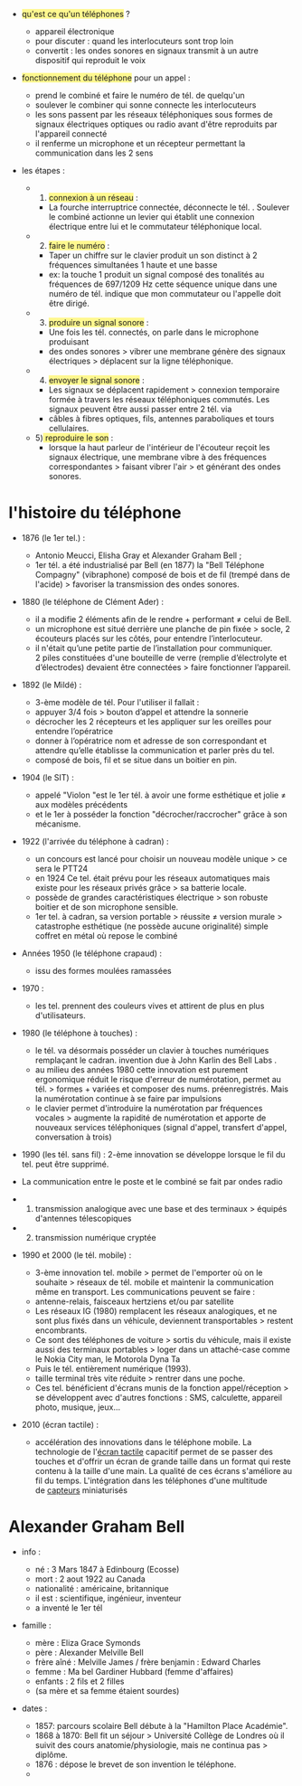 
- <span style="background:#fff88f">qu'est ce qu'un téléphones</span> ?
	- appareil électronique
	- pour discuter : quand les interlocuteurs sont trop loin 
	- convertit : les ondes sonores en signaux transmit à un autre dispositif qui reproduit le voix 

- <span style="background:#fff88f">fonctionnement du téléphone</span> pour un appel :
	- prend le combiné et faire le numéro de tél. de quelqu'un
	- soulever le combiner qui sonne connecte les interlocuteurs
	- les sons passent par les réseaux téléphoniques sous formes de signaux électriques optiques ou radio avant d'être reproduits par l'appareil connecté
	- il renferme un microphone et un récepteur permettant la communication dans les 2 sens

- les étapes :
	- 1) <span style="background:#fff88f">connexion à un réseau</span> :
		- La fourche interruptrice connectée, déconnecte le tél. . Soulever le combiné actionne un levier qui établit une connexion électrique entre lui et le commutateur téléphonique local.
	- 2) <span style="background:#fff88f">faire le numéro</span> :
		- Taper un chiffre sur le clavier produit un son distinct à 2 fréquences simultanées 1 haute et une basse
		- ex: la touche 1 produit un signal composé des tonalités au fréquences de 697/1209 Hz cette séquence unique dans une numéro de tél. indique que mon commutateur ou l'appelle doit être dirigé.
	- 3) <span style="background:#fff88f">produire un signal sonore</span> :
		- Une fois les tél. connectés, on parle dans le microphone produisant
		-  des ondes sonores > vibrer une membrane  génère des signaux électriques > déplacent sur la ligne téléphonique.
	- 4) <span style="background:#fff88f">envoyer le signal sonore</span> :
		- Les signaux se déplacent rapidement > connexion temporaire formée à travers les réseaux téléphoniques commutés. Les signaux peuvent être aussi passer entre 2 tél. via 
		- câbles à fibres optiques, fils, antennes paraboliques et tours cellulaires.
	- 5)<span style="background:#fff88f"> reproduire le son</span> :
		- lorsque la haut parleur de l'intérieur de l'écouteur reçoit les signaux électrique, une membrane vibre à des fréquences correspondantes > faisant vibrer l'air > et générant des ondes sonores.


# l'histoire du téléphone

- 1876  (le 1er tel.) :
	- Antonio Meucci, Elisha Gray et Alexander Graham Bell ;
	- 1er tél. a été industrialisé par Bell (en 1877) la "Bell Téléphone Compagny" (vibraphone) composé de bois et de fil (trempé dans de l'acide) > favoriser la transmission des ondes sonores.

- 1880 (le téléphone de Clément Ader) :
	- il a modifie 2 éléments afin de le rendre + performant ≠ celui de Bell.
	- un microphone est situé derrière une planche de pin fixée > socle,
	  2 écouteurs placés sur les côtés, pour entendre l’interlocuteur.
	- il n'était qu’une petite partie de l’installation pour communiquer.                  
	  2 piles constituées d'une bouteille de verre (remplie d’électrolyte et d’électrodes)                   devaient être connectées > faire fonctionner l’appareil.

- 1892 (le Mildé) :
	- 3-ème modèle de tél. Pour l'utiliser il fallait :
	- appuyer 3/4 fois > bouton d’appel et attendre la sonnerie 
	- décrocher les 2 récepteurs et les appliquer sur les oreilles pour entendre l’opératrice 
	- donner à l’opératrice nom et adresse de son correspondant et attendre qu’elle établisse la communication et parler près du tel.
	- composé de bois, fil et se situe dans un boitier en pin.

- 1904 (le SIT) :
	- appelé "Violon "est le 1er tél. à avoir une forme esthétique et jolie ≠ aux modèles précédents 
	- et le 1er à posséder la fonction "décrocher/raccrocher" grâce à son mécanisme.

- 1922 (l'arrivée du téléphone à cadran) :
	- un concours est lancé pour choisir un nouveau modèle unique > ce sera le PTT24 
	- en 1924 Ce tel. était prévu pour les réseaux automatiques mais existe pour les réseaux privés grâce > sa batterie locale. 
	- possède de grandes caractéristiques électrique > son robuste boitier et de son microphone sensible. 
	- 1er tel. à cadran, sa version portable > réussite ≠ version murale > catastrophe esthétique        (ne possède aucune originalité) simple coffret en métal où repose le combiné

- Années 1950 (le téléphone crapaud) :
	- issu des formes moulées ramassées
-  1970 :
	- les tel. prennent des couleurs vives et attirent de plus en plus d'utilisateurs.

- 1980 (le téléphone à touches) :
	- le tél. va désormais posséder un clavier à touches numériques remplaçant le cadran.              invention due à John Karlin des Bell Labs . 
	- au milieu des années 1980 cette innovation est purement ergonomique réduit le risque d'erreur de numérotation, permet au tél. > formes + variées et composer des nums. préenregistrés. Mais la numérotation continue à se faire par impulsions
	- le clavier permet d'introduire la numérotation par fréquences vocales > augmente la rapidité de numérotation et apporte de nouveaux services téléphoniques (signal d'appel, transfert d'appel, conversation à trois)

- 1990 (les tél. sans fil) :
	2-ème innovation se développe lorsque le fil du tel. peut être supprimé.
-  La communication entre le poste et le combiné se fait par ondes radio 
- 1) transmission analogique avec une base et des terminaux > équipés d'antennes télescopiques 
- 2) transmission numérique cryptée

- 1990 et 2000 (le tél. mobile) :
	- 3-ème innovation tel. mobile > permet de l'emporter où on le souhaite > réseaux de tél. mobile et maintenir la communication même en transport. Les communications peuvent se faire :
	- antenne-relais, faisceaux hertziens et/ou par satellite 
	- Les réseaux IG (1980) remplacent les réseaux analogiques, et ne sont plus fixés dans un véhicule, deviennent transportables > restent encombrants. 
	- Ce sont des téléphones de voiture > sortis du véhicule, mais il existe aussi des terminaux portables > loger dans un attaché-case comme le Nokia City man, le Motorola Dyna Ta 
	- Puis le tél. entièrement numérique (1993). 
	- taille terminal très vite réduite > rentrer dans une poche. 
	- Ces tel. bénéficient d'écrans munis de la fonction appel/réception > se développent avec d'autres fonctions : SMS, calculette, appareil photo, musique, jeux…

- 2010 (écran tactile) :
	- accélération des innovations dans le téléphone mobile. La technologie de l'[écran tactile](https://fr.wikipedia.org/wiki/%C3%89cran_tactile "Écran tactile") capacitif permet de se passer des touches et d'offrir un écran de grande taille dans un format qui reste contenu à la taille d'une main. La qualité de ces écrans s'améliore au fil du temps. L'intégration dans les téléphones d'une multitude de [capteurs](https://fr.wikipedia.org/wiki/Capteurs "Capteurs") miniaturisés

# Alexander Graham Bell

- info :
	- né : 3 Mars 1847 à Edinbourg (Ecosse)
	- mort : 2 aout 1922 au Canada
	- nationalité : américaine,  britannique
	- il est : scientifique, ingénieur, inventeur
	- a inventé le 1er tél

- famille :
	- mère : Eliza Grace Symonds
	- père : Alexander Melville Bell
	- frère aîné : Melville James / frère benjamin : Edward Charles
	- femme : Ma bel Gardiner Hubbard (femme d'affaires)
	- enfants : 2 fils et 2 filles
	- (sa mère et sa femme étaient sourdes)

- dates :
	- 1857: parcours scolaire Bell débute à la "Hamilton Place Académie".
	- 1868 à 1870: Bell fit un séjour > Université Collège de Londres où il suivit des cours           anatomie/physiologie, mais ne continua pas > diplôme.
	-  1876 : dépose le brevet de son invention le téléphone.
	- 
